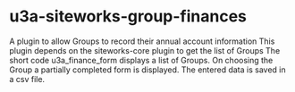# u3a-siteworks-group-finances
A plugin to allow Groups to record their annual account information
This plugin depends on the siteworks-core plugin to get the list of Groups
The short code u3a_finance_form displays a list of Groups. On choosing the Group
a partially completed form is displayed.
The entered data is saved in a csv file.

